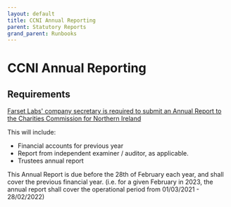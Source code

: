 ```yaml
---
layout: default
title: CCNI Annual Reporting
parent: Statutory Reports
grand_parent: Runbooks
---
```


# CCNI Annual Reporting

## Requirements

[Farset Labs' company secretary is required to submit an Annual Report to the Charities Commission for Northern Ireland](https://www.charitycommissionni.org.uk/manage-your-charity/annual-reporting/)

This will include:

* Financial accounts for previous year
* Report from independent examiner / auditor, as applicable.
* Trustees annual report

This Annual Report is due before the 28th of February each year, and shall cover the previous financial year. (i.e. for a given February in 2023, the annual report shall cover the operational period from 01/03/2021 - 28/02/2022)
